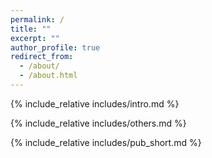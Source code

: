```yaml
---
permalink: /
title: ""
excerpt: ""
author_profile: true
redirect_from: 
  - /about/
  - /about.html
---
```


<span class='anchor' id='about-me'></span>
{% include_relative includes/intro.md %}

[comment]: <> ({% include_relative includes/news.md %})

{% include_relative includes/others.md %}

{% include_relative includes/pub_short.md %}

